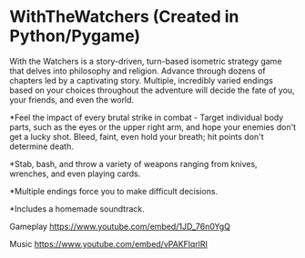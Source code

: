 # WithTheWatchers (Created in Python/Pygame)
With the Watchers is a story-driven, turn-based isometric strategy game that delves into philosophy and religion.
Advance through dozens of chapters led by a captivating story. Multiple, incredibly varied endings based on your choices throughout the adventure will decide the fate of you, your friends, and even the world.

*Feel the impact of every brutal strike in combat - Target individual body parts, such as the eyes or the upper right arm, and hope your enemies don't get a lucky shot. Bleed, faint, even hold your breath; hit points don't determine death.

*Stab, bash, and throw a variety of weapons ranging from knives, wrenches, and even playing cards.

*Multiple endings force you to make difficult decisions.

*Includes a homemade soundtrack.


Gameplay
https://www.youtube.com/embed/1JD_76n0YgQ

Music
https://www.youtube.com/embed/vPAKFlqrlRI

